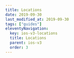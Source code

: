 ```yaml
---
title: Locations
date: 2019-09-30
last_modified_at: 2019-09-30
tags: ["guides"]
eleventyNavigation:
  key: ios-v3-locations
  title: Locations
  parent: ios-v3
  order: 3
---
```

